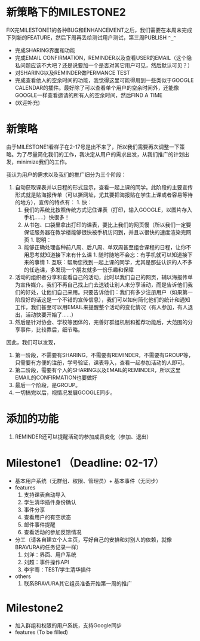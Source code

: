 # 新策略下的MILESTONE2 #
FIX完MILESTONE1的各种BUG和ENHANCEMENT之后，我们需要在本周末完成下列新的FEATURE，然后下周再丢给测试用户测试，第三周PUBLISH `^_^`
  * 完成SHARING界面和功能
  * 完成EMAIL CONFIRMATION，REMINDER以及查看USER的EMAIL（这个隐私问题应该不大吧？还是说要加一个是否对其它用户可见，然后默认可见？）
  * 对SHARING以及REMINDER做PERMANCE TEST
  * 完成查看他人的空余时间的功能，我觉得这里可能得用到一些类似于GOOGLE CALENDAR的插件。最好除了可以查看单个用户的空余时间外，还能像GOOGLE一样查看邀请的所有人的空余时间，然后FIND A TIME
  * (欢迎补充)

# 新策略 #

由于MILESTONE1看样子在2-17号是出不来了，所以我们需要再次调整一下策略。为了尽量简化我们的工作，我决定从用户的需求出发，从我们推广的计划出发，minimize我们的工作。

我认为用户的需求以及我们的推广细分为三个阶段：
  1. 自动获取课表并以日程的形式显示，查看一起上课的同学。此阶段的主要宣传形式就是贴海报传单（可以撕网址，尤其要把海报贴在学生上课或者容易等待的地方），宣传的特点有：
    1. 快：
      1. 我们的系统比按照传统方式记住课表（打印，输入GOOGLE，以图片存入手机……）快很多！
      1. 从书包、口袋里拿出打印的课表，要比上我们的网页慢（所以我们一定要保证服务器在教学楼能够很快被手机访问到，并且以很快的速度渲染完网页
    1. 聪明：
      1. 能够正确处理各种前八周、后八周、单双周甚至组合课程的日程，让你不用思考就知道接下来有什么课
    1. 随时随地不会忘：有手机就可以知道接下来的事情
    1. 互联：帮助您找到一起上课的同学，尤其是那些认识的人不多的任选课，多发现一个朋友就多一份乐趣和保障
  1. 活动的组织者分享和查看自己的活动，此时以我们自己的网页，辅以海报传单为宣传媒介。我们不再自己找上门去送钱让别人来分享活动，而是告诉他们我们的好处，让他们自己来用。只要告诉他们：我们有多少注册用户（如果第一阶段好的话这是一个不错的宣传信息），我们可以如何简化他们的统计和通知工作，我们甚至可以用EMAIL来提醒整个活动的变化情况（有人参加，有人退出，活动快要开始了……）
  1. 然后是针对协会、学校等团体的，完善好群组机制和推荐功能后，大范围的分享事件，比较靠后，细节略。

因此，我们可以发现，
  1. 第一阶段，不需要有SHARING，不需要有REMINDER，不需要有GROUP等，只需要有方便的注册，学号验证，课表导入，查看一起参加活动的人即可。
  1. 第二阶段，需要有个人的SHARING以及EMAIL的REMINDER，所以这里EMAIL的CONFIRMATION也要做好
  1. 最后一个阶段，是GROUP。
  1. 一切搞完以后，视情况发展GOOGLE同步。

# 添加的功能 #
  1. REMINDER还可以提醒活动的参加成员变化（参加、退出）

# Milestone1 （Deadline: 02-17） #
  * 基本用户系统（无群组、权限、管理员）+ 基本事件（无同步）
  * features
    1. 支持课表自动导入
    1. 学生清华插件身份确认
    1. 事件分享
    1. 查看用户的有空状态
    1. 邮件事件提醒
    1. 查看活动的参加反馈情况
  * 分工（请各自建立个人主页，写好自己的安排和对别人的依赖，就像BRAVURA的任务记录一样）
    1. 刘洋：界面、用户系统
    1. 刘超：事件操作API
    1. 李宇骞：TEST/学生清华插件
  * others
    1. 联系BRAVURA其它组员准备开始第一周的推广

# Milestone2 #
  * 加入群组和权限的用户系统，支持Google同步
  * features (To be filled)